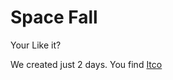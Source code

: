 # Space Fall
 
Your Like it?


We created just 2 days. You find [Itco](https://mehmetercanofficell.itch.io/space-fall)
